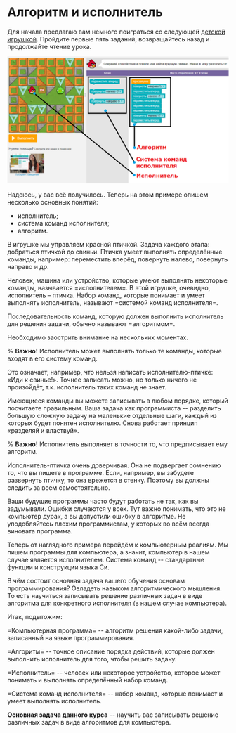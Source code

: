 # Алгоритм и исполнитель

Для начала предлагаю вам немного поиграться со следующей [детской игрушкой](https://studio.code.org/s/20-hour/stage/2/puzzle/1). Пройдите первые пять заданий, возвращайтесь назад и продолжайте чтение урока.

![Скриншот игры на code.org](./ispolnitel.png "Рис.1 Интерфейс игрушки Лабиринт с Angry Bird")

Надеюсь, у вас всё получилось. Теперь на этом примере опишем несколько основных понятий:

- исполнитель;
- система команд исполнителя;
- алгоритм.

В игрушке мы управляем красной птичкой. Задача каждого этапа: добраться птичкой до свиньи. Птичка умеет выполнять определённые команды, например: переместить вперёд, повернуть налево, повернуть направо и др.

Человек, машина или устройство, которые умеют выполнять некоторые команды, называется =исполнителем=. В этой игрушке, очевидно, исполнитель – птичка. Набор команд, которые понимает и умеет выполнять исполнитель, называют =системой команд исполнителя=.

Последовательность команд, которую должен выполнить исполнитель для решения задачи, обычно называют =алгоритмом=.

Необходимо заострить внимание на нескольких моментах.

% **Важно!** 
Исполнитель может выполнять только те команды, которые входят в его систему команд.

Это означает, например, что нельзя написать исполнителю-птичке: «Иди к свинье!». Точнее записать можно, но только ничего не произойдёт, т.к. исполнитель таких команд не знает.

Имеющиеся команды вы можете записывать в любом порядке, который посчитаете правильным. Ваша задача как программиста -- разделить большую сложную задачу на маленькие отдельные шаги, каждый из которых будет понятен исполнителю. Снова работает принцип «разделяй и властвуй».

% **Важно!** 
Исполнитель выполняет в точности то, что предписывает ему алгоритм.

Исполнитель-птичка очень доверчивая. Она не подвергает сомнению то, что вы пишете в программе. Если, например, вы забудете развернуть птичку, то она врежется в стенку. Поэтому вы должны следить за всем самостоятельно.

Ваши будущие программы часто будут работать не так, как вы задумывали. Ошибки случаются у всех. Тут важно понимать, что это не компьютер дурак, а вы допустили ошибку в алгоритме. Не уподобляйтесь плохим программистам, у которых во всём всегда виновата программа.

Теперь от наглядного примера перейдём к компьютерным реалиям. Мы пишем программы для компьютера, а значит, компьютер в нашем случае является исполнителем. Система команд -- стандартные функции и конструкции языка Си.

В чём состоит основная задача вашего обучения основам программирования? Овладеть навыком алгоритмического мышления. То есть научиться записывать решение различных задач в виде алгоритма для конкретного исполнителя (в нашем случае компьютера).

Итак, подытожим:

=Компьютерная программа= -- алгоритм решения какой-либо задачи, записанный на языке программирования.

=Алгоритм= -- точное описание порядка действий, которые должен выполнить исполнитель для того, чтобы решить задачу.

=Исполнитель= -- человек или некоторое устройство, которое может понимать и выполнять определённый набор команд.

=Система команд исполнителя= -- набор команд, которые понимает и умеет выполнять исполнитель.

**Основная задача данного курса** -- научить вас записывать решение различных задач в виде алгоритмов для компьютера.